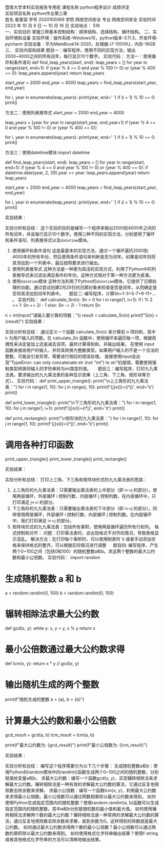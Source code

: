 暨南大学本科实验报告专用纸
课程名称             python程序设计            成绩评定                     
实验项目名称                   python作业第三章                               
姓名 崔嘉容 学号 2020100069 学院 网络空间安全 专业 网络空间安全 
实验时间 2023 年 10 月 9 日 ～  10 月 16 日  实验地点：    516    
一、实验目的
掌握三种基本控制结构：顺序结构、选择结构、循环结构。
二、实验环境和设备
实验环境：操作系统-Windows10，python版本-3.11.3，开发环境-pycharm
实验设备：华为MateBook14-2020，处理器-i7-10510U，内存-16GB
三、 实验内容和结果
题目一：编写程序，使用不同的实现方法，输出2000~4000之间的所有闰年，每行显示10个数字。
实验代码：
方法一：使用循环和条件语句
def find_leap_years(start, end):
    leap_years = []
    for year in range(start, end+1):
        if (year % 4 == 0 and year % 100 != 0) or (year % 400 == 0):
            leap_years.append(year)
    return leap_years

start_year = 2000
end_year = 4000
leap_years = find_leap_years(start_year, end_year)

for i, year in enumerate(leap_years):
    print(year, end=' ')
    if (i + 1) % 10 == 0:
        print()


方法二：使用列表推导式
start_year = 2000
end_year = 4000

leap_years = [year for year in range(start_year, end_year+1) if (year % 4 == 0 and year % 100 != 0) or (year % 400 == 0)]

for i, year in enumerate(leap_years):
    print(year, end=' ')
    if (i + 1) % 10 == 0:
        print()


方法三：使用datetime模块
import datetime

def find_leap_years(start, end):
    leap_years = []
    for year in range(start, end+1):
        if (year % 4 == 0 and year % 100 != 0) or (year % 400 == 0):
            if datetime.date(year, 2, 29).year == year:
                leap_years.append(year)
    return leap_years

start_year = 2000
end_year = 4000
leap_years = find_leap_years(start_year, end_year)

for i, year in enumerate(leap_years):
    print(year, end=' ')
    if (i + 1) % 10 == 0:
        print()

实验结果：
 

 
 实验分析和总结：
这个实验的目的是编写一个程序来输出2000到4000年之间的所有闰年，并且每行显示10个数字。使用三种不同的实现方法，分别使用了循环和条件语句、列表推导式以及`datetime`模块。
1. 使用循环和条件语句
这是最基本的实现方法，通过一个循环遍历2000到4000年的所有年份，然后使用条件语句来判断是否为闰年。如果是闰年则将其添加到一个列表中，最后按照要求进行输出。
2. 使用列表推导式
这种方法是一种更为简洁的实现方式，利用了Python中的列表推导式来过滤出满足条件的年份。这种方式相对于第一种方法更为紧凑。
3. 使用`datetime`模块
这种方法利用了Python的`datetime`模块，它提供了日期处理的功能。通过尝试创建2月29日的日期对象来检查是否是闰年，从而确定是否将其添加到闰年列表中。 
题目二: 编写程序，计算Sn=1-3+5-7+9-11+…  。
实验代码：
def calculate_Sn(n):
    Sn = 0
    for i in range(1, n+1):
        if i % 2 == 1:
            Sn += 2*i - 1
        else:
            Sn -= 2*i - 1
    return Sn

n = int(input("请输入要计算的项数："))
result = calculate_Sn(n)
print(f"S{n} = {result}")
实验结果：
 
 
实验分析和总结：
通过定义一个函数 calculate_Sn(n) 来计算前 n 项的和，其中 n 为用户输入的项数。在 calculate_Sn 函数中，使用循环来遍历每一项，根据奇偶性来决定是加上还是减去该项。最终计算得到和，并输出结果。
在使用 input 函数来接收用户的输入，并将其转换为整数类型。如果用户输入的不是一个合法的整数，可能会引发异常，需要进行相应的错误处理。
直接使用input会出现“TypeError: can only concatenate str (not "int") to str”的报错，需要使用强制类型转换将输入的字符串转为int类型的值。
 
题目三：编写程序，打印九九乘法表。要求输出的九九乘法表的各种显示效果（上三角、下三角、矩形块等方式）。
实验代码：
def print_upper_triangle():
    print("\n上三角形的九九乘法表：")
    for i in range(1, 10):
        for j in range(i, 10):
            print(f'{j}x{i}={i*j}', end='\t')
        print()

def print_lower_triangle():
    print("\n下三角形的九九乘法表：")
    for i in range(1, 10):
        for j in range(1, i+1):
            print(f'{j}x{i}={i*j}', end='\t')
        print()

def print_rectangle():
    print("\n矩形块的九九乘法表：")
    for i in range(1, 10):
        for j in range(1, 10):
            print(f'{j}x{i}={i*j}', end='\t')
        print()

# 调用各种打印函数
print_upper_triangle()
print_lower_triangle()
print_rectangle()

实验结果：
 
 
实验分析和总结：
打印上三角、下三角和矩阵块形式的九九乘法表的思路：
1. 上三角形的九九乘法表：只需要输出乘法表的上半部分（即 i>=j 的部分）。使用两层循环，外层循环 i 控制行数，内层循环 j 控制列数。在内层循环中，只打印满足 j<=i 的部分。
2. 下三角形的九九乘法表：只需要输出乘法表的下半部分（即 i<=j 的部分）。同样使用两层循环，外层循环 i 控制行数，内层循环 j 控制列数。在内层循环中，我们打印满足 i<=j 的部分。
3. 矩阵块形式的九九乘法表：包括所有乘积，使用两层循环遍历所有行和列。
格式控制和对齐：
问题：打印乘法表时，会出现格式不对齐的情况，导致表格显示混乱。
解决方法：在打印每个乘积时，可以使用制表符 \t 或者手动添加空格来保持格式的整齐。可以根据实际情况进行调整
 
题目四: 编写程序，产生两个0~100之间（包括0和100）的随机整数a和b。求这两个整数的最大公约数和最小公倍数。
实验代码：
import random

# 生成随机整数 a 和 b
a = random.randint(0, 100)
b = random.randint(0, 100)

# 辗转相除法求最大公约数
def gcd(x, y):
    while y:
        x, y = y, x % y
    return x

# 最小公倍数通过最大公约数求得
def lcm(x, y):
    return x * y // gcd(x, y)

# 输出随机生成的两个整数
print(f"随机生成的整数 a = {a}, b = {b}")

# 计算最大公约数和最小公倍数
gcd_result = gcd(a, b)
lcm_result = lcm(a, b)

print(f"最大公约数为: {gcd_result}")
print(f"最小公倍数为: {lcm_result}")

实验结果：
 
 
实验分析和总结：
编写这个程序需要分为以下几个步骤：
生成随机整数a和b：使用Python的random模块中的randint()函数生成两个0~100之间的随机整数，分别赋值给变量a和b。
求最大公约数：编写一个函数gcd(x, y)，实现辗转相除法来求解最大公约数。辗转相除法是一种有效的求解最大公约数的算法，它通过反复地用除数去除余数来求解。
求最小公倍数：编写一个函数lcm(x, y)，利用最大公约数来求得最小公倍数。最小公倍数可以通过两数相乘除以最大公约数来得到。
如何使用Python生成指定范围内的随机整数？使用random.randint(a, b)函数可以生成指定范围内的随机整数，其中a和b分别是随机数的最小值和最大值。
如何使用辗转相除法求解两个数的最大公约数？辗转相除法是一种常用的求解最大公约数的算法，通过反复地用除数去除余数来求解，直到余数为0。这样得到的除数就是最大公约数。
如何通过最大公约数求得两个数的最小公倍数？最小公倍数可以通过两数的乘积除以最大公约数来得到。
如何使用格式化字符串输出结果？使用f-string或者其他格式化字符串的方法可以清晰地输出结果。
